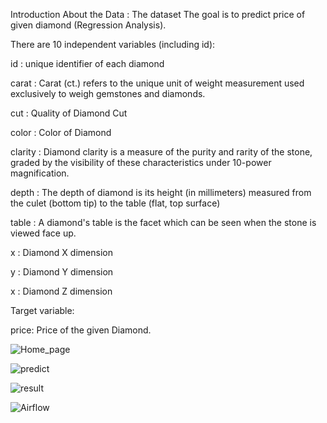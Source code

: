 Introduction About the Data : The dataset The goal is to predict price of given diamond (Regression Analysis).

There are 10 independent variables (including id):

id : unique identifier of each diamond

carat : Carat (ct.) refers to the unique unit of weight measurement used exclusively to weigh gemstones and diamonds.

cut : Quality of Diamond Cut

color : Color of Diamond

clarity : Diamond clarity is a measure of the purity and rarity of the stone, graded by the visibility of these characteristics under 10-power magnification.

depth : The depth of diamond is its height (in millimeters) measured from the culet (bottom tip) to the table (flat, top surface)

table : A diamond's table is the facet which can be seen when the stone is viewed face up.

x : Diamond X dimension

y : Diamond Y dimension

x : Diamond Z dimension

Target variable:

price: Price of the given Diamond.




![Home_page](https://github.com/msaiprathyush/diamondpriceprediction/assets/122264714/5b8e8d14-06a2-4be9-a989-2e754205891e)


![predict](https://github.com/msaiprathyush/diamondpriceprediction/assets/122264714/70198c9c-bc7d-4ef3-8a8e-79ed07b6754b)

![result](https://github.com/msaiprathyush/diamondpriceprediction/assets/122264714/07821843-fadf-426f-93a7-5611bd90bdac)

![Airflow](https://github.com/msaiprathyush/diamondpriceprediction/assets/122264714/1d7b497d-bb08-4bac-b6fc-53c249b28e76)



